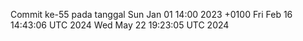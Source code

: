 Commit ke-55 pada tanggal Sun Jan 01 14:00 2023 +0100
Fri Feb 16 14:43:06 UTC 2024
Wed May 22 19:23:05 UTC 2024
